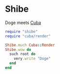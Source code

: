 # Shibe

Doge meets [Cuba](https://github.com/soveran/cuba)

```ruby
require "shibe"
require "cuba/render"

Shibe.much Cuba::Render
Shibe.wow do
  such root do
    very.write "Doge"
  end
end
```
